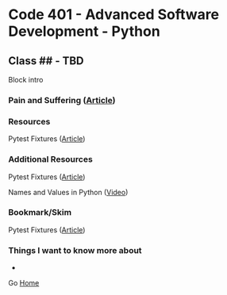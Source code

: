 # Code 401 - Advanced Software Development - Python

## Class ## - TBD

Block intro

<!-- > An investment in knowledge pays the best interest. –  Benjamin Franklin -->


### Pain and Suffering ([Article](https://codefellows.github.io/code-401-python-guide/curriculum/class-01/notes/pain_suffering))

### Resources

Pytest Fixtures ([Article](https://docs.pytest.org/en/latest/explanation/fixtures.html))

### Additional Resources

Pytest Fixtures ([Article](https://docs.pytest.org/en/latest/explanation/fixtures.html))

Names and Values in Python ([Video](https://www.youtube.com/watch?v=_AEJHKGk9ns))

### Bookmark/Skim

Pytest Fixtures ([Article](https://docs.pytest.org/en/latest/explanation/fixtures.html))

### Things I want to know more about

* 

Go [Home](index.md)